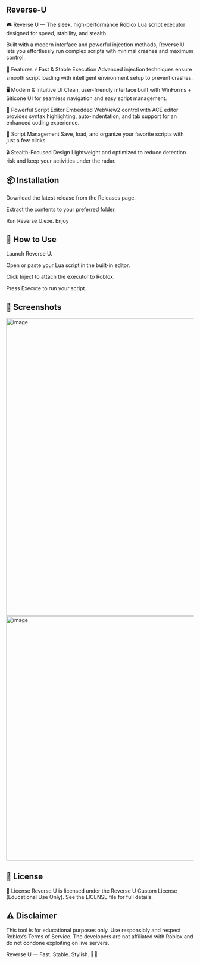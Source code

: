 ## Reverse-U 

🎮 Reverse U — The sleek, high-performance Roblox Lua script executor designed for speed, stability, and stealth.

Built with a modern interface and powerful injection methods, Reverse U lets you effortlessly run complex scripts with minimal crashes and maximum control.

🚀 Features
⚡ Fast & Stable Execution
Advanced injection techniques ensure smooth script loading with intelligent environment setup to prevent crashes.

🖥️ Modern & Intuitive UI
Clean, user-friendly interface built with WinForms + Siticone UI for seamless navigation and easy script management.

📝 Powerful Script Editor
Embedded WebView2 control with ACE editor provides syntax highlighting, auto-indentation, and tab support for an enhanced coding experience.

📂 Script Management
Save, load, and organize your favorite scripts with just a few clicks.

🔒 Stealth-Focused Design
Lightweight and optimized to reduce detection risk and keep your activities under the radar.

## 📦 Installation
Download the latest release from the Releases page.

Extract the contents to your preferred folder.

Run Reverse U.exe. Enjoy

## 📜 How to Use
Launch Reverse U.

Open or paste your Lua script in the built-in editor.

Click Inject to attach the executor to Roblox.

Press Execute to run your script.

## 🎨 Screenshots
<img width="1493" height="800" alt="image" src="https://github.com/user-attachments/assets/c6223aa1-5c33-4693-bbe4-06a6854c69cd" />
<img width="1335" height="657" alt="image" src="https://github.com/user-attachments/assets/b895d8a3-ee80-4218-adfb-5ed86b32ab03" />

## 📄 License
📄 License
Reverse U is licensed under the Reverse U Custom License (Educational Use Only).
See the LICENSE file for full details.


## ⚠️ Disclaimer
This tool is for educational purposes only. Use responsibly and respect Roblox’s Terms of Service. The developers are not affiliated with Roblox and do not condone exploiting on live servers.

Reverse U — Fast. Stable. Stylish. 🚀✨
